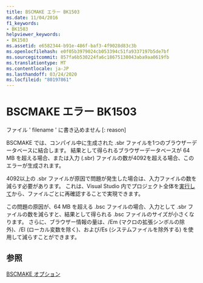 ```yaml
---
title: BSCMAKE エラー BK1503
ms.date: 11/04/2016
f1_keywords:
- BK1503
helpviewer_keywords:
- BK1503
ms.assetid: e6582344-b91e-486f-baf3-4f9028d83c3b
ms.openlocfilehash: e0f05b3979024cb053394c51fa9337197b5de7bf
ms.sourcegitcommit: 857fa6b530224fa6c18675138043aba9aa0619fb
ms.translationtype: MT
ms.contentlocale: ja-JP
ms.lasthandoff: 03/24/2020
ms.locfileid: "80197861"
---
```

# <a name="bscmake-error-bk1503"></a>BSCMAKE エラー BK1503

ファイル ' filename ' に書き込めません [: reason]

BSCMAKE では、コンパイル中に生成された .sbr ファイルを1つのブラウザーデータベースに結合します。 結果として得られるブラウザーデータベースが 64 MB を超える場合、または入力 (.sbr) ファイルの数が4092を超える場合、このエラーが生成されます。

4092以上の .sbr ファイルが原因で問題が発生した場合は、入力ファイルの数を減らす必要があります。 これは、Visual Studio 内でプロジェクト全体を[実行して](../../build/reference/fr-fr-create-dot-sbr-file.md)から、ファイルごとに再確認することで実現できます。

この問題の原因が、64 MB を超える .bsc ファイルの場合、入力として .sbr ファイルの数を減らすと、結果として得られる .bsc ファイルのサイズが小さくなります。 さらに、ブラウザー情報の量は、/Em (マクロの拡張シンボルの除外)、/El (ローカル変数を除く)、および/Es (システムファイルを除外する) を使用して減らすことができます。

## <a name="see-also"></a>参照

[BSCMAKE オプション](../../build/reference/bscmake-options.md)
